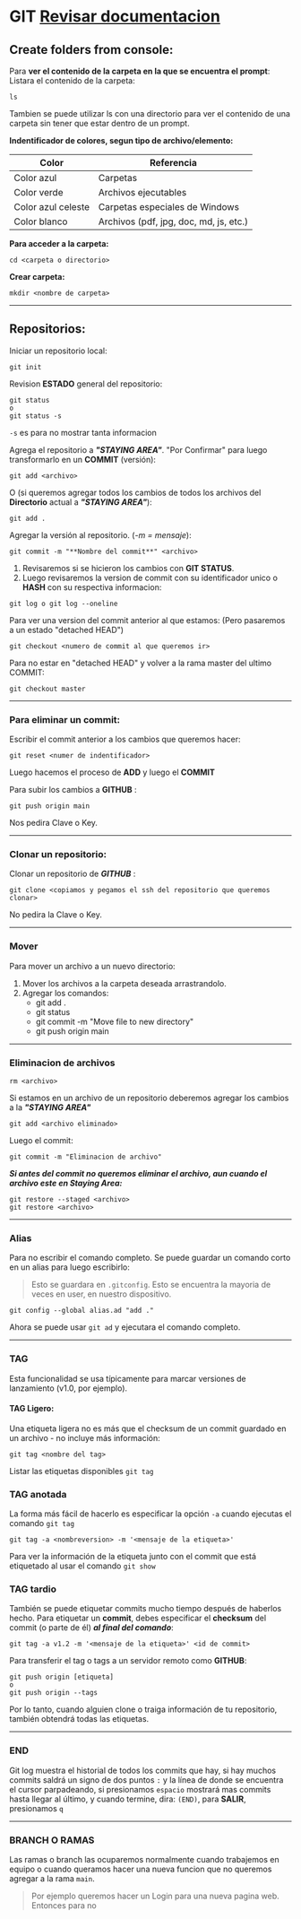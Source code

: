 # GIT [Revisar documentacion](https://git-scm.com/book/es/v2) 
## Create folders from console:

Para **ver el contenido de la carpeta en la que se encuentra el prompt**: Listara el contenido de la carpeta:
~~~
ls  
~~~
Tambien se puede utilizar ls con una directorio para ver el contenido de una carpeta sin tener que estar dentro de un prompt.

**Indentificador de colores, segun tipo de archivo/elemento:**

| Color | Referencia | 
| -- | -- | 
| Color azul | Carpetas | 
| Color verde | Archivos ejecutables | 
| Color azul celeste | Carpetas especiales de Windows | 
| Color blanco | Archivos (pdf, jpg, doc, md, js, etc.) | 



**Para acceder a la carpeta:**
~~~
cd <carpeta o directorio>
~~~

**Crear carpeta:**
~~~
mkdir <nombre de carpeta>
~~~
***
## Repositorios:

Iniciar un repositorio local:
~~~
git init 
~~~
Revision **ESTADO** general del repositorio:
~~~
git status 
o
git status -s  
~~~
`-s` es para no mostrar tanta informacion

Agrega el repositorio a ***"STAYING AREA"***. "Por Confirmar" para luego transformarlo en un **COMMIT** (versión):
~~~
git add <archivo> 
~~~
O (si queremos agregar todos los cambios de todos los archivos del **Directorio** actual a ***"STAYING AREA"***):
~~~
git add . 
~~~
Agregar la versión al repositorio. (*-m = mensaje*):
~~~
git commit -m "**Nombre del commit**" <archivo>
~~~
1. Revisaremos si se hicieron los cambios con **GIT STATUS**.
2. Luego revisaremos la version de commit con su identificador unico o **HASH** con su respectiva informacion:
~~~
git log o git log --oneline
~~~
Para ver una version del commit anterior al que estamos:
(Pero pasaremos a un estado "detached HEAD")
~~~
git checkout <numero de commit al que queremos ir>
~~~
Para no estar en "detached HEAD" y volver a la rama master del ultimo COMMIT:
~~~
git checkout master
~~~
***
### Para eliminar un commit:
Escribir el commit anterior a los cambios que queremos hacer:
~~~
git reset <numer de indentificador>
~~~
Luego hacemos el proceso de **ADD** y luego el **COMMIT**

Para subir los cambios a **GITHUB** :
~~~
git push origin main
~~~
Nos pedira Clave o Key.
***
### Clonar un repositorio:
Clonar un repositorio de ***GITHUB*** :
~~~
git clone <copiamos y pegamos el ssh del repositorio que queremos clonar>
~~~
No pedira la Clave o Key.

***
### Mover
Para mover un archivo a un nuevo directorio:
1. Mover los archivos a la carpeta deseada arrastrandolo.
2. Agregar los comandos:
    - git add .
    - git status 
    - git commit -m "Move file to new directory"
    - git push origin main
***
### Eliminacion de **archivos**
~~~
rm <archivo>
~~~
Si estamos en un archivo de un repositorio deberemos agregar los cambios a la ***"STAYING AREA"***

~~~
git add <archivo eliminado>
~~~
Luego el commit:
~~~
git commit -m "Eliminacion de archivo"
~~~
***Si antes del commit no queremos eliminar el archivo, aun cuando el archivo este en Staying Area:***
~~~
git restore --staged <archivo>
git restore <archivo> 
~~~
***
### Alias
Para no escribir el comando completo. Se puede guardar un comando corto en un alias para luego escribirlo:
>Esto se guardara en `.gitconfig`. Esto se encuentra la mayoria de veces en user, en nuestro dispositivo. 
~~~
git config --global alias.ad "add ."
~~~
Ahora se puede usar `git ad` y ejecutara el comando completo.
***
### TAG
Esta funcionalidad se usa típicamente para marcar versiones
de lanzamiento (v1.0, por ejemplo).

#### TAG Ligero:
Una etiqueta
ligera no es más que el checksum de un commit guardado en un archivo - no incluye
más información:
~~~
git tag <nombre del tag>
~~~
Listar las etiquetas disponibles `git tag`
### TAG anotada
La forma más fácil de hacerlo es especificar la opción `-a` cuando ejecutas el comando `git tag`
~~~
git tag -a <nombreversion> -m '<mensaje de la etiqueta>'
~~~
Para ver la información de la etiqueta junto con el commit que está etiquetado al usar el comando `git show`

### TAG tardio 
También se puede etiquetar commits mucho tiempo después de haberlos hecho.
Para etiquetar un **commit**, debes especificar el **checksum** del commit (o parte de él) ***al final del comando***: 
~~~ 
git tag -a v1.2 -m '<mensaje de la etiqueta>' <id de commit>
~~~

Para transferir el tag o tags a un servidor remoto como **GITHUB**:
~~~
git push origin [etiqueta] 
o
git push origin --tags
~~~
Por lo tanto, cuando alguien clone o traiga información de tu repositorio, también obtendrá todas las etiquetas.

***
### END
Git log muestra el historial de todos los commits que hay, si hay muchos commits saldrá un signo de dos puntos `:` y la línea de donde se encuentra el cursor parpadeando, si presionamos `espacio` mostrará mas commits hasta llegar al último, y cuando termine, dira: `(END)`, para **SALIR**, presionamos `q`

***
### BRANCH O RAMAS
Las ramas o branch las ocuparemos normalmente cuando trabajemos en equipo o cuando queramos hacer una nueva funcion que no queremos agregar a la rama `main`.
>Por ejemplo queremos hacer un Login para una nueva pagina web.
>Entonces para no 